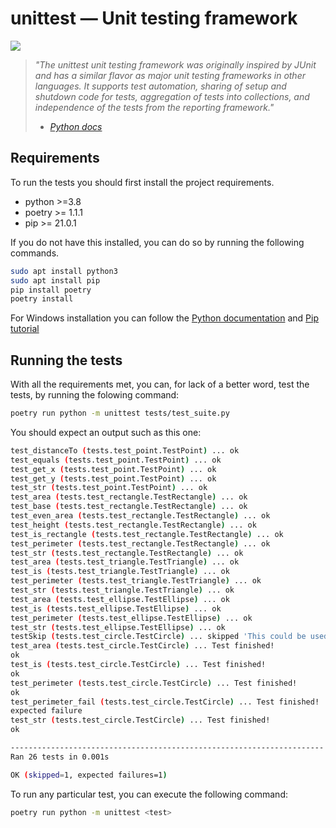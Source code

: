 # unittest — Unit testing framework

![](https://github.com/lvittor/tdd-with-python/actions/workflows/main.yml/badge.svg?branch=unittest)

> *"The unittest unit testing framework was originally inspired by JUnit and has a similar flavor as major unit testing frameworks in other languages. It supports test automation, sharing of setup and shutdown code for tests, aggregation of tests into collections, and independence of the tests from the reporting framework."*
> - <cite>[Python docs](docs.python.org/3/library/unittest.html)</cite>

## Requirements
To run the tests you should first install the project requirements.
- python >=3.8
- poetry >= 1.1.1
- pip >= 21.0.1

If you do not have this installed, you can do so by running the following commands. 

```bash
sudo apt install python3 
sudo apt install pip
pip install poetry
poetry install
```

For Windows installation you can follow the [Python documentation](https://www.python.org/downloads/) and [Pip tutorial](https://www.liquidweb.com/kb/install-pip-windows/)

## Running the tests
With all the requirements met, you can, for lack of a better word, test the tests, by running the folowing command:

```bash
poetry run python -m unittest tests/test_suite.py
```

You should expect an output such as this one:

```bash
test_distanceTo (tests.test_point.TestPoint) ... ok
test_equals (tests.test_point.TestPoint) ... ok
test_get_x (tests.test_point.TestPoint) ... ok
test_get_y (tests.test_point.TestPoint) ... ok
test_str (tests.test_point.TestPoint) ... ok
test_area (tests.test_rectangle.TestRectangle) ... ok
test_base (tests.test_rectangle.TestRectangle) ... ok
test_even_area (tests.test_rectangle.TestRectangle) ... ok
test_height (tests.test_rectangle.TestRectangle) ... ok
test_is_rectangle (tests.test_rectangle.TestRectangle) ... ok
test_perimeter (tests.test_rectangle.TestRectangle) ... ok
test_str (tests.test_rectangle.TestRectangle) ... ok
test_area (tests.test_triangle.TestTriangle) ... ok
test_is (tests.test_triangle.TestTriangle) ... ok
test_perimeter (tests.test_triangle.TestTriangle) ... ok
test_str (tests.test_triangle.TestTriangle) ... ok
test_area (tests.test_ellipse.TestEllipse) ... ok
test_is (tests.test_ellipse.TestEllipse) ... ok
test_perimeter (tests.test_ellipse.TestEllipse) ... ok
test_str (tests.test_ellipse.TestEllipse) ... ok
testSkip (tests.test_circle.TestCircle) ... skipped 'This could be used to avoid a test'
test_area (tests.test_circle.TestCircle) ... Test finished!
ok
test_is (tests.test_circle.TestCircle) ... Test finished!
ok
test_perimeter (tests.test_circle.TestCircle) ... Test finished!
ok
test_perimeter_fail (tests.test_circle.TestCircle) ... Test finished!
expected failure
test_str (tests.test_circle.TestCircle) ... Test finished!
ok

----------------------------------------------------------------------
Ran 26 tests in 0.001s

OK (skipped=1, expected failures=1)
```

To run any particular test, you can execute the following command:

```bash
poetry run python -m unittest <test>
```